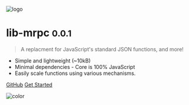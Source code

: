 <!-- _coverpage.md -->

![logo](media/lib-mrpc.png)

# lib-mrpc <small>0.0.1</small>

> A replacment for JavaScript's standard JSON functions, and more!

- Simple and lightweight (~10kB)
- Minimal dependencies - Core is 100% JavaScript
- Easily scale functions using various mechanisms.

[GitHub](https://github.com/liquicode/lib-mrpc/)
[Get Started](guides/readme.md)


<!-- background image -->

<!-- ![]() -->

<!-- background color -->

![color](#cceeff)

